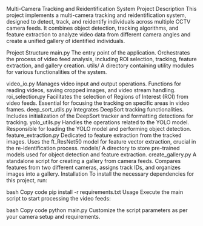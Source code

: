 Multi-Camera Tracking and Reidentification System
Project Description
This project implements a multi-camera tracking and reidentification system, designed to detect, track, and reidentify individuals across multiple CCTV camera feeds. It combines object detection, tracking algorithms, and feature extraction to analyze video data from different camera angles and create a unified gallery of identified individuals.

Project Structure
main.py
The entry point of the application.
Orchestrates the process of video feed analysis, including ROI selection, tracking, feature extraction, and gallery creation.
utils/
A directory containing utility modules for various functionalities of the system.

video_io.py
Manages video input and output operations.
Functions for reading videos, saving cropped images, and video stream handling.
roi_selection.py
Facilitates the selection of Regions of Interest (ROI) from video feeds.
Essential for focusing the tracking on specific areas in video frames.
deep_sort_utils.py
Integrates DeepSort tracking functionalities.
Includes initialization of the DeepSort tracker and formatting detections for tracking.
yolo_utils.py
Handles the operations related to the YOLO model.
Responsible for loading the YOLO model and performing object detection.
feature_extraction.py
Dedicated to feature extraction from the tracked images.
Uses the ft_ResNet50 model for feature vector extraction, crucial in the re-identification process.
models/
A directory to store pre-trained models used for object detection and feature extraction.
create_gallery.py
A standalone script for creating a gallery from camera feeds.
Compares features from two different cameras, assigns track IDs, and organizes images into a gallery.
Installation
To install the necessary dependencies for this project, run:

bash
Copy code
pip install -r requirements.txt
Usage
Execute the main script to start processing the video feeds:

bash
Copy code
python main.py
Customize the script parameters as per your camera setup and requirements.
